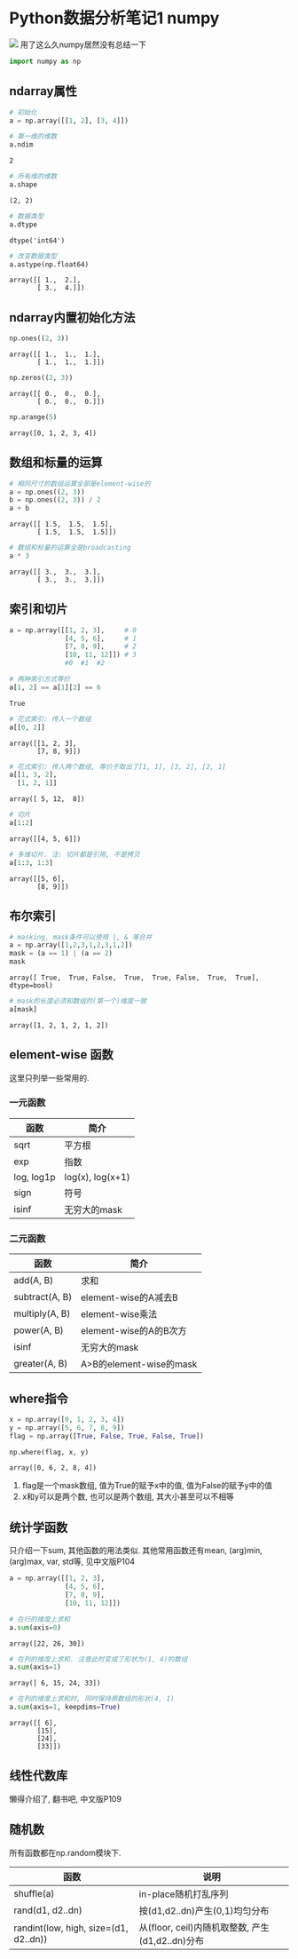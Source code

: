 # Python数据分析笔记1 numpy


![](http://my-imgshare.oss-cn-shenzhen.aliyuncs.com/56167711_p0.jpg)
用了这么久numpy居然没有总结一下
<!--more-->



```python
import numpy as np
```

## ndarray属性


```python
# 初始化
a = np.array([[1, 2], [3, 4]])
```


```python
# 第一维的维数
a.ndim
```




    2




```python
# 所有维的维数
a.shape
```




    (2, 2)




```python
# 数据类型
a.dtype
```




    dtype('int64')




```python
# 改变数据类型
a.astype(np.float64)
```




    array([[ 1.,  2.],
           [ 3.,  4.]])



## ndarray内置初始化方法


```python
np.ones((2, 3))
```




    array([[ 1.,  1.,  1.],
           [ 1.,  1.,  1.]])




```python
np.zeros((2, 3))
```




    array([[ 0.,  0.,  0.],
           [ 0.,  0.,  0.]])




```python
np.arange(5)
```




    array([0, 1, 2, 3, 4])



## 数组和标量的运算


```python
# 相同尺寸的数组运算全部是element-wise的
a = np.ones((2, 3))
b = np.ones((2, 3)) / 2
a + b
```




    array([[ 1.5,  1.5,  1.5],
           [ 1.5,  1.5,  1.5]])




```python
# 数组和标量的运算全是broadcasting
a * 3
```




    array([[ 3.,  3.,  3.],
           [ 3.,  3.,  3.]])



## 索引和切片


```python
a = np.array([[1, 2, 3],     # 0
              [4, 5, 6],     # 1
              [7, 8, 9],     # 2
              [10, 11, 12]]) # 3
              #0  #1  #2
```


```python
# 两种索引方式等价
a[1, 2] == a[1][2] == 6
```




    True




```python
# 花式索引: 传入一个数组
a[[0, 2]]
```




    array([[1, 2, 3],
           [7, 8, 9]])




```python
# 花式索引: 传入两个数组, 等价于取出了[1, 1], [3, 2], [2, 1]
a[[1, 3, 2], 
  [1, 2, 1]]
```




    array([ 5, 12,  8])




```python
# 切片
a[1:2]
```




    array([[4, 5, 6]])




```python
# 多维切片. 注: 切片都是引用, 不是拷贝
a[1:3, 1:3]
```




    array([[5, 6],
           [8, 9]])



## 布尔索引


```python
# masking, mask条件可以使用 |, & 等合并
a = np.array([1,2,3,1,2,3,1,2])
mask = (a == 1) | (a == 2)
mask
```




    array([ True,  True, False,  True,  True, False,  True,  True], dtype=bool)




```python
# mask的长度必须和数组的(第一个)维度一致
a[mask]
```




    array([1, 2, 1, 2, 1, 2])



## element-wise 函数

这里只列举一些常用的.
### 一元函数

|函数|简介|
|-|-|
|sqrt|平方根|
|exp|指数|
|log, log1p|log(x), log(x+1)|
|sign|符号|
|isinf|无穷大的mask|

### 二元函数

|函数|简介|
|-|-|
|add(A, B)|求和|
|subtract(A, B)|element-wise的A减去B|
|multiply(A, B)|element-wise乘法|
|power(A, B)|element-wise的A的B次方|
|isinf|无穷大的mask|
|greater(A, B)|A>B的element-wise的mask|

## where指令


```python
x = np.array([0, 1, 2, 3, 4])
y = np.array([5, 6, 7, 8, 9])
flag = np.array([True, False, True, False, True])
```


```python
np.where(flag, x, y)
```




    array([0, 6, 2, 8, 4])



1. flag是一个mask数组, 值为True的赋予x中的值, 值为False的赋予y中的值
2. x和y可以是两个数, 也可以是两个数组, 其大小甚至可以不相等

## 统计学函数

只介绍一下sum, 其他函数的用法类似.
其他常用函数还有mean, (arg)min, (arg)max, var, std等, 见中文版P104


```python
a = np.array([[1, 2, 3],
              [4, 5, 6],
              [7, 8, 9],
              [10, 11, 12]])
```


```python
# 在行的维度上求和
a.sum(axis=0)
```




    array([22, 26, 30])




```python
# 在列的维度上求和. 注意此时变成了形状为(1, 4)的数组
a.sum(axis=1)
```




    array([ 6, 15, 24, 33])




```python
# 在列的维度上求和时, 同时保持原数组的形状(4, 1)
a.sum(axis=1, keepdims=True)
```




    array([[ 6],
           [15],
           [24],
           [33]])



## 线性代数库
懒得介绍了, 翻书吧, 中文版P109

## 随机数
所有函数都在np.random模块下.

|函数|说明|
|-|-|
|shuffle(a)|in-place随机打乱序列|
|rand(d1, d2..dn)|按(d1,d2..dn)产生(0,1)均匀分布|
|randint(low, high, size=(d1, d2..dn))|从(floor, ceil)内随机取整数, 产生(d1,d2..dn)分布|


```python

```

